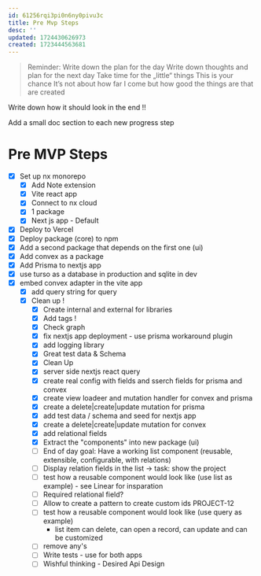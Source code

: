 ```yaml
---
id: 61256rqi3pi0n6ny0pivu3c
title: Pre Mvp Steps
desc: ''
updated: 1724430626973
created: 1723444563681
---
```


> Reminder: Write down the plan for the day
> Write down thoughts and plan for the next day
> Take time for the „little“ things
> This is your chance
> It’s not about how far I come but how good the things are that are created

Write down how it should look in the end !!

Add a small doc section to each new progress step

# Pre MVP Steps

- [x] Set up nx monorepo
  - [x] Add Note extension
  - [x] Vite react app
  - [x] Connect to nx cloud
  - [x] 1 package
  - [x] Next js app - Default
- [x] Deploy to Vercel
- [x] Deploy package (core) to npm
- [x] Add a second package that depends on the first one (ui)
- [x] Add convex as a package
- [x] Add Prisma to nextjs app
- [x] use turso as a database in production and sqlite in dev
- [x] embed convex adapter in the vite app
  - [x] add query string for query
  - [x] Clean up !
    - [x] Create internal and external for libraries
    - [x] Add tags !
    - [x] Check graph
    - [x] fix nextjs app deployment - use prisma workaround plugin
    - [x] add logging library
    - [x] Great test data & Schema
    - [x] Clean Up
    - [x] server side nextjs react query
    - [x] create real config with fields and sserch fields for prisma and convex
    - [x] create view loadeer and mutation handler for convex and prisma
    - [x] create a delete|create|update mutation for prisma
    - [x] add test data / schema and seed for nextjs app
    - [x] create a delete|create|update mutation for convex
    - [x] add relational fields
    - [x] Extract the "components" into new package (ui)
    - [ ] End of day goal: Have a working list component (reusable, extensible, configurable, with relations)
    - [ ] Display relation fields in the list -> task: show the project
    - [ ] test how a reusable component would look like (use list as example) - see Linear for insparation
    - [ ] Required relational field?
    - [ ] Allow to create a pattern to create custom ids PROJECT-12
    - [ ] test how a reusable component would look like (use query as example)
      - list item can delete, can open a record, can update and can be customized
    - [ ] remove any's
    - [ ] Write tests - use for both apps
    - [ ] Wishful thinking - Desired Api Design
